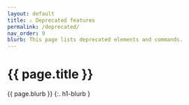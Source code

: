 ```yaml
---
layout: default
title: ⚠ Deprecated features
permalink: /deprecated/
nav_order: 9
blurb: This page lists deprecated elements and commands.
---
```


# {{ page.title }}

{{ page.blurb }}
{:. h1-blurb }
